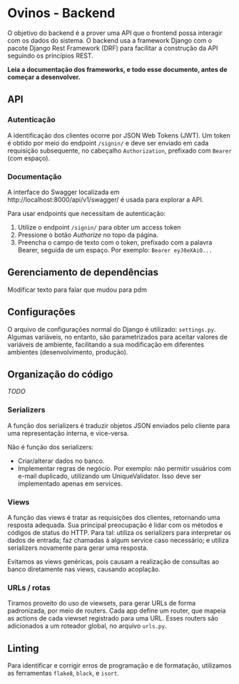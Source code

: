 # Ovinos - Backend

O objetivo do backend é a prover uma API que o frontend possa interagir com os dados do sistema. O backend usa a framework Django com o pacote Django Rest Framework (DRF) para facilitar a construção da API seguindo os princípios REST.

**Leia a documentação dos frameworks, e todo esse documento, antes de começar a desenvolver.**

## API

### Autenticação

A identificação dos clientes ocorre por JSON Web Tokens (JWT). Um token é obtido por meio do endpoint `/signin/` e deve ser enviado em cada requisição subsequente, no cabeçalho `Authorization`, prefixado com `Bearer ` (com espaço).

### Documentação

A interface do Swagger localizada em http://localhost:8000/api/v1/swagger/ é usada para explorar a API.

Para usar endpoints que necessitam de autenticação:

1. Utilize o endpoint `/signin/` para obter um access token
2. Pressione o botão _Authorize_ no topo da página.
3. Preencha o campo de texto com o token, prefixado com a palavra Bearer, seguida de um espaço. Por exemplo: `Bearer eyJ0eXAiO...`

## Gerenciamento de dependências

<!-- Os pacotes necessários para o funcionamento estão especificados no arquivo `pypoetry.toml`. Os requisitos não devem ser alterados manualmente. Em vez disso, o gestor de pacotes [Poetry](https://poetry.eustace.io/docs/) deve ser usado, pois verifica de forma mais rígida os requisitos de versão. -->
Modificar texto para falar que mudou para pdm

## Configurações

O arquivo de configurações normal do Django é utilizado: `settings.py`. Algumas variáveis, no entanto, são parametrizados para aceitar valores de variáveis de ambiente, facilitando a sua modificação em diferentes ambientes (desenvolvimento, produção).

## Organização do código

_TODO_

### Serializers

A função dos serializers é traduzir objetos JSON enviados pelo cliente para uma representação interna, e vice-versa.

Não é função dos serializers:

* Criar/alterar dados no banco.
* Implementar regras de negócio. Por exemplo: não permitir usuários com e-mail duplicado, utilizando um UniqueValidator. Isso deve ser implementado apenas em services.

### Views

A função das views é tratar as requisições dos clientes, retornando uma resposta adequada. Sua principal preocupação é lidar com os métodos e códigos de status do HTTP. Para tal: utiliza os serializers para interpretar os dados de entrada; faz chamadas à algum service caso necessário; e utiliza serializers novamente para gerar uma resposta.

Evitamos as views genéricas, pois causam a realização de consultas ao banco diretamente nas views, causando acoplação. 

### URLs / rotas

Tiramos proveito do uso de viewsets, para gerar URLs de forma padronizada, por meio de routers. Cada app define um router, que mapeia as actions de cada viewset registrado para uma URL. Esses routers são adicionados a um roteador global, no arquivo `urls.py`.

## Linting

Para identificar e corrigir erros de programação e de formatação, utilizamos as ferramentas `flake8`, `black`, e `isort`.

<!-- ## Testing

Para executar os testes, utilizamos o `pytest`:

```sh
poetry run pytest
``` -->
